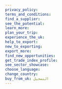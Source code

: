 ```yaml
---
privacy_policy:
terms_and_conditions:
find_a_supplier:
see_the_potential:
learn_more:
plan_your_trip:
experience_the_uk:
help_to_export:
new_to_exporting:
export_more:
find_new_opportunities:
get_trade_index_profile:
see_sector_showcase:
choose_language:
change_country:
buy_from_uk: التسجيل
---
```

